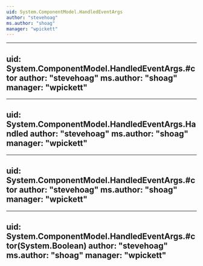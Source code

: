 ```yaml
---
uid: System.ComponentModel.HandledEventArgs
author: "stevehoag"
ms.author: "shoag"
manager: "wpickett"
---
```


---
uid: System.ComponentModel.HandledEventArgs.#ctor
author: "stevehoag"
ms.author: "shoag"
manager: "wpickett"
---

---
uid: System.ComponentModel.HandledEventArgs.Handled
author: "stevehoag"
ms.author: "shoag"
manager: "wpickett"
---

---
uid: System.ComponentModel.HandledEventArgs.#ctor
author: "stevehoag"
ms.author: "shoag"
manager: "wpickett"
---

---
uid: System.ComponentModel.HandledEventArgs.#ctor(System.Boolean)
author: "stevehoag"
ms.author: "shoag"
manager: "wpickett"
---
